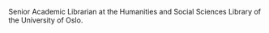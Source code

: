 Senior Academic Librarian at the Humanities and Social Sciences Library of the University of Oslo.


<!---
giselatt/giselatt is a ✨ special ✨ repository because its `README.md` (this file) appears on your GitHub profile.
You can click the Preview link to take a look at your changes.
--->
